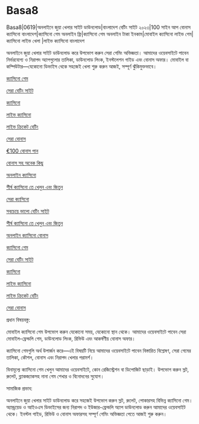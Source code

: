 # Basa8
Basa8|0619|অনলাইনে জুয়া খেলার সাইট ডাউনলোড|বাংলাদেশ বেটিং সাইট ২০২৩|100 সাইন আপ বোনাস ক্যাসিনো বাংলাদেশ|ক্যাসিনো গেম অনলাইন ফ্রি|ক্যাসিনো গেম অনলাইন টাকা ইনকাম|মোবাইল ক্যাসিনো লাইভ গেম|ক্যাসিনো লাইভ খেলা
|লাইভ ক্যাসিনো বাংলাদেশ

অনলাইনে জুয়া খেলার সাইট ডাউনলোড করে উপভোগ করুন সেরা গেমিং অভিজ্ঞতা। আমাদের ওয়েবসাইটে পাবেন নির্ভরযোগ্য ও নিরাপদ অ্যাপগুলোর তালিকা, ডাউনলোড লিংক, ইনস্টলেশন গাইড এবং বোনাস অফার। মোবাইল বা কম্পিউটার—যেকোনো ডিভাইস থেকে সহজেই খেলা শুরু করুন আজই, সম্পূর্ণ ঝুঁকিমুক্তভাবে।

<a href="https://basa8pc.com/">ক্যাসিনো গেম</a>

<a href="https://basa8pc.net/">সেরা বেটিং সাইট</a>

<a href="https://basa8live.com/">ক্যাসিনো</a>

<a href="https://basa8live.net/">লাইভ ক্যাসিনো</a>

<a href="https://basa8uk.com/">লাইভ ক্রিকেট বেটিং</a>

<a href="https://basa8uk.net/">সেরা বোনাস</a>

<a href="https://basa8pro.com/">€100 বোনাস পান</a>

<a href="https://basa8pro.net/">বোনাস সহ অনেক কিছু</a>

<a href="https://basa8vip.net/">অনলাইন ক্যাসিনো</a>

<a href="https://basa8us.net/">শীর্ষ ক্যাসিনো তে খেলুন এবং জিতুন</a>

<a href="https://basa8vip.com/">সেরা ক্যাসিনো</a>

<a href="https://basa8us.com/">সবচেয়ে ভালো বেটিং সাইট</a>

<a href="https://basa8us.net/">শীর্ষ ক্যাসিনো তে খেলুন এবং জিতুন</a>

<a href="https://basa8wap.com/">অনলাইন ক্যাসিনো বোনাস</a>

<a href="https://basa8pc.com/">ক্যাসিনো গেম</a>

<a href="https://basa8pc.net/">সেরা বেটিং সাইট</a>

<a href="https://basa8live.com/">ক্যাসিনো</a>

<a href="https://basa8live.net/">লাইভ ক্যাসিনো</a>

<a href="https://basa8uk.com/">লাইভ ক্রিকেট বেটিং</a>

<a href="https://basa8uk.net/">সেরা বোনাস</a>

প্রধান বিষয়বস্তু:

মোবাইল ক্যাসিনো গেম উপভোগ করুন যেকোনো সময়, যেকোনো স্থান থেকে। আমাদের ওয়েবসাইটে পাবেন সেরা মোবাইল-ফ্রেন্ডলি গেম, ডাউনলোড লিংক, রিভিউ এবং আকর্ষণীয় বোনাস অফার।

ক্যাসিনো গেমগুলি অর্থ উপার্জন করে—এই বিষয়টি নিয়ে আমাদের ওয়েবসাইটে পাবেন বিস্তারিত বিশ্লেষণ, সেরা গেমের তালিকা, কৌশল, বোনাস এবং নিরাপদ খেলার পরামর্শ।

বিনামূল্যে ক্যাসিনো গেম খেলুন আমাদের ওয়েবসাইটে, কোন রেজিস্ট্রেশন বা ডিপোজিট ছাড়াই। উপভোগ করুন স্লট, রুলেট, ব্ল্যাকজ্যাকসহ নানা গেম শেখার ও বিনোদনের সুযোগ।

সামাজিক প্রভাব:

অনলাইনে জুয়া খেলার সাইট ডাউনলোড করে সহজেই উপভোগ করুন স্লট, রুলেট, পোকারসহ বিভিন্ন ক্যাসিনো গেম। অ্যান্ড্রয়েড ও আইওএস ডিভাইসের জন্য নিরাপদ ও ইউজার-ফ্রেন্ডলি অ্যাপ ডাউনলোড করুন আমাদের ওয়েবসাইট থেকে। ইনস্টল গাইড, রিভিউ ও বোনাস অফারসহ সম্পূর্ণ গেমিং অভিজ্ঞতা পেতে আজই শুরু করুন।
